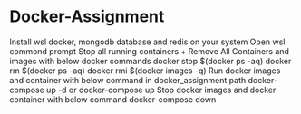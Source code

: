 # Docker-Assignment
Install wsl docker, mongodb database and redis on your system
Open wsl commond prompt
Stop all running containers + Remove All Containers and images with below docker commands
docker stop $(docker ps -aq)
docker rm $(docker ps -aq)
docker rmi $(docker images -q)
Run docker images and container with below command in docker_assignment path 
docker-compose up -d or docker-compose up
Stop docker images and docker container with below command
docker-compose down


